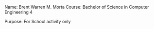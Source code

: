 Name: Brent Warren M. Morta
Course: Bachelor of Science in Computer Engineering 4 

Purpose: For School activity only

